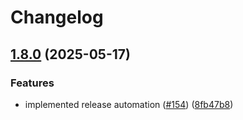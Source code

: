 # Changelog

## [1.8.0](https://github.com/bensteUEM/ChurchToolsAPI/compare/1.7.3...v1.8.0) (2025-05-17)


### Features

* implemented release automation ([#154](https://github.com/bensteUEM/ChurchToolsAPI/issues/154)) ([8fb47b8](https://github.com/bensteUEM/ChurchToolsAPI/commit/8fb47b87b12025800570f83b66c309deb08935d9))
